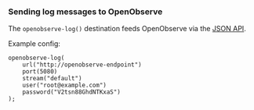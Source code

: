 ### Sending log messages to OpenObserve
The `openobserve-log()` destination feeds OpenObserve via the [JSON API](https://openobserve.ai/docs/api/ingestion/logs/json/).

Example config:
```
openobserve-log(
    url("http://openobserve-endpoint")
    port(5080)
    stream("default")
    user("root@example.com")
    password("V2tsn88GhdNTKxaS")
);
```

